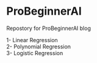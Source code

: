# ProBeginnerAI
Repostory for ProBeginnerAI blog

1- Linear Regression<br>
2- Polynomial Regression<br>
3- Logistic Regression
